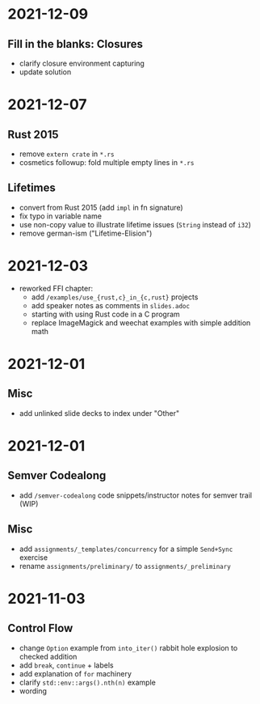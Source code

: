 # 2021-12-09

## Fill in the blanks: Closures
- clarify closure environment capturing
- update solution

# 2021-12-07
## Rust 2015
- remove `extern crate` in `*.rs`
- cosmetics followup: fold multiple empty lines in `*.rs`

## Lifetimes
- convert from Rust 2015 (add `impl` in fn signature)
- fix typo in variable name
- use non-copy value to illustrate lifetime issues (`String` instead of `i32`)
- remove german-ism ("Lifetime-Elision")

# 2021-12-03
- reworked FFI chapter:
  - add `/examples/use_{rust,c}_in_{c,rust}` projects
  - add speaker notes as comments in `slides.adoc`
  - starting with using Rust code in a C program
  - replace ImageMagick and weechat examples with simple addition math

# 2021-12-01

## Misc
- add unlinked slide decks to index under "Other"

# 2021-12-01

## Semver Codealong
- add `/semver-codealong` code snippets/instructor notes for semver trail (WIP)

## Misc
- add `assignments/_templates/concurrency` for a simple `Send+Sync` exercise
- rename `assignments/preliminary/` to `assignments/_preliminary` 

# 2021-11-03

## Control Flow
- change `Option` example from `into_iter()` rabbit hole explosion to checked addition
- add `break`, `continue` + labels
- add explanation of `for` machinery
- clarify `std::env::args().nth(n)` example
- wording
